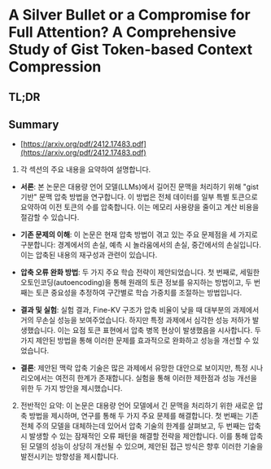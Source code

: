 # A Silver Bullet or a Compromise for Full Attention? A Comprehensive Study of Gist Token-based Context Compression
## TL;DR
## Summary
- [https://arxiv.org/pdf/2412.17483.pdf](https://arxiv.org/pdf/2412.17483.pdf)

1. 각 섹션의 주요 내용을 요약하여 설명합니다.

- **서론**: 본 논문은 대용량 언어 모델(LLMs)에서 길어진 문맥을 처리하기 위해 "gist 기반" 문맥 압축 방법을 연구합니다. 이 방법은 전체 데이터를 일부 특별 토큰으로 요약하여 이전 토큰의 수를 압축합니다. 이는 메모리 사용량을 줄이고 계산 비용을 절감할 수 있습니다.

- **기존 문제의 이해**: 이 논문은 현재 압축 방법이 겪고 있는 주요 문제점을 세 가지로 구분합니다: 경계에서의 손실, 예측 시 놀라움에서의 손실, 중간에서의 손실입니다. 이는 압축된 내용의 재구성과 관련이 있습니다.

- **압축 오류 완화 방법**: 두 가지 주요 학습 전략이 제안되었습니다. 첫 번째로, 세밀한 오토인코딩(autoencoding)을 통해 원래의 토큰 정보를 유지하는 방법이고, 두 번째는 토큰 중요성을 추정하여 구간별로 학습 가중치를 조절하는 방법입니다.

- **결과 및 실험**: 실험 결과, Fine-KV 구조가 압축 비율이 낮을 때 대부분의 과제에서 거의 무손실 성능을 보여주었습니다. 하지만 특정 과제에서 심각한 성능 저하가 발생했습니다. 이는 요점 토큰 표현에서 압축 병목 현상이 발생했음을 시사합니다. 두 가지 제안된 방법을 통해 이러한 문제를 효과적으로 완화하고 성능을 개선할 수 있었습니다.

- **결론**: 제안된 맥락 압축 기술은 많은 과제에서 유망한 대안으로 보이지만, 특정 시나리오에서는 여전히 한계가 존재합니다. 실험을 통해 이러한 제한점과 성능 개선을 위한 두 가지 방안을 제시했습니다.

2. 전반적인 요약:
이 논문은 대용량 언어 모델에서 긴 문맥을 처리하기 위한 새로운 압축 방법을 제시하며, 연구를 통해 두 가지 주요 문제를 해결합니다. 첫 번째는 기존 전체 주의 모델을 대체하는데 있어서 압축 기술의 한계를 살펴보고, 두 번째는 압축 시 발생할 수 있는 잠재적인 오류 패턴을 해결할 전략을 제안합니다. 이를 통해 압축된 모델의 성능이 상당히 개선될 수 있으며, 제안된 접근 방식은 향후 이러한 기술을 발전시키는 방향성을 제시합니다.